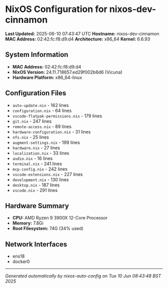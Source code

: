 # NixOS Configuration for nixos-dev-cinnamon

**Last Updated:** 2025-06-10 07:43:47 UTC
**Hostname:** nixos-dev-cinnamon
**MAC Address:** 02:42:fc:f8:d9:d4
**Architecture:** x86_64
**Kernel:** 6.6.93

## System Information

- **MAC Address:** 02:42:fc:f8:d9:d4
- **NixOS Version:** 24.11.718657.ed29f002b6d6 (Vicuna)
- **Hardware Platform:** x86_64-linux

## Configuration Files

- `auto-update.nix` - 162 lines
- `configuration.nix` - 64 lines
- `vscode-flatpak-permissions.nix` - 179 lines
- `git.nix` - 247 lines
- `remote-access.nix` - 89 lines
- `hardware-configuration.nix` - 31 lines
- `nfs.nix` - 25 lines
- `augment-settings.nix` - 199 lines
- `hardware.nix` - 27 lines
- `localization.nix` - 33 lines
- `audio.nix` - 16 lines
- `terminal.nix` - 241 lines
- `mcp-config.nix` - 242 lines
- `vscode-extensions.nix` - 227 lines
- `development.nix` - 130 lines
- `desktop.nix` - 187 lines
- `vscode.nix` - 291 lines

## Hardware Summary

- **CPU:** AMD Ryzen 9 3900X 12-Core Processor
- **Memory:** 7.8Gi
- **Root Filesystem:** 74G (34% used)

## Network Interfaces

- ens18
- docker0

---
*Generated automatically by nixos-auto-config on Tue 10 Jun 08:43:48 BST 2025*
